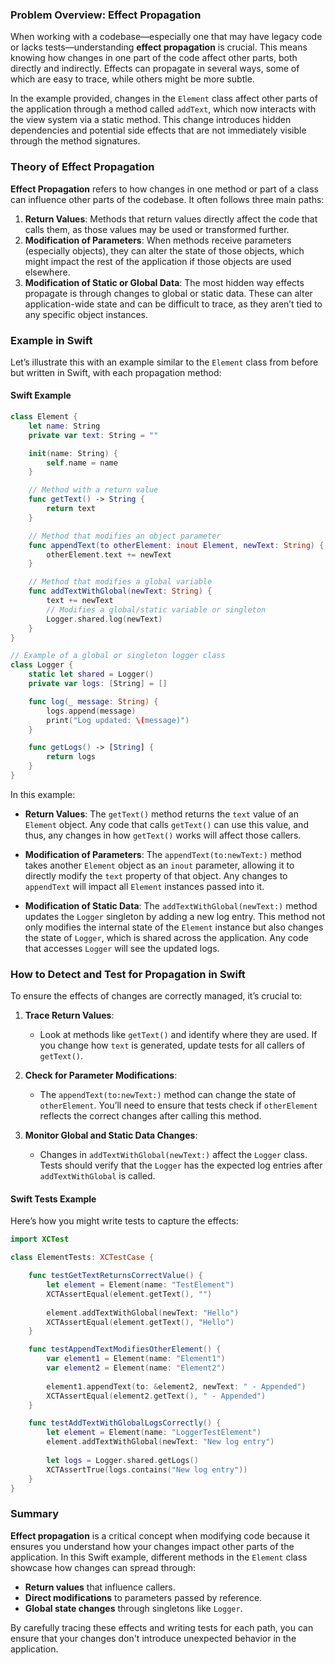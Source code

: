 ### Problem Overview: Effect Propagation

When working with a codebase—especially one that may have legacy code or lacks tests—understanding **effect propagation** is crucial. This means knowing how changes in one part of the code affect other parts, both directly and indirectly. Effects can propagate in several ways, some of which are easy to trace, while others might be more subtle.

In the example provided, changes in the `Element` class affect other parts of the application through a method called `addText`, which now interacts with the view system via a static method. This change introduces hidden dependencies and potential side effects that are not immediately visible through the method signatures.

### Theory of Effect Propagation

**Effect Propagation** refers to how changes in one method or part of a class can influence other parts of the codebase. It often follows three main paths:
1. **Return Values**: Methods that return values directly affect the code that calls them, as those values may be used or transformed further.
2. **Modification of Parameters**: When methods receive parameters (especially objects), they can alter the state of those objects, which might impact the rest of the application if those objects are used elsewhere.
3. **Modification of Static or Global Data**: The most hidden way effects propagate is through changes to global or static data. These can alter application-wide state and can be difficult to trace, as they aren’t tied to any specific object instances.

### Example in Swift

Let’s illustrate this with an example similar to the `Element` class from before but written in Swift, with each propagation method:

#### Swift Example

```swift
class Element {
    let name: String
    private var text: String = ""

    init(name: String) {
        self.name = name
    }

    // Method with a return value
    func getText() -> String {
        return text
    }

    // Method that modifies an object parameter
    func appendText(to otherElement: inout Element, newText: String) {
        otherElement.text += newText
    }

    // Method that modifies a global variable
    func addTextWithGlobal(newText: String) {
        text += newText
        // Modifies a global/static variable or singleton
        Logger.shared.log(newText)
    }
}

// Example of a global or singleton logger class
class Logger {
    static let shared = Logger()
    private var logs: [String] = []

    func log(_ message: String) {
        logs.append(message)
        print("Log updated: \(message)")
    }

    func getLogs() -> [String] {
        return logs
    }
}
```

In this example:
- **Return Values**: The `getText()` method returns the `text` value of an `Element` object. Any code that calls `getText()` can use this value, and thus, any changes in how `getText()` works will affect those callers.
  
- **Modification of Parameters**: The `appendText(to:newText:)` method takes another `Element` object as an `inout` parameter, allowing it to directly modify the `text` property of that object. Any changes to `appendText` will impact all `Element` instances passed into it.

- **Modification of Static Data**: The `addTextWithGlobal(newText:)` method updates the `Logger` singleton by adding a new log entry. This method not only modifies the internal state of the `Element` instance but also changes the state of `Logger`, which is shared across the application. Any code that accesses `Logger` will see the updated logs.

### How to Detect and Test for Propagation in Swift

To ensure the effects of changes are correctly managed, it’s crucial to:
1. **Trace Return Values**:
   - Look at methods like `getText()` and identify where they are used. If you change how `text` is generated, update tests for all callers of `getText()`.
   
2. **Check for Parameter Modifications**:
   - The `appendText(to:newText:)` method can change the state of `otherElement`. You’ll need to ensure that tests check if `otherElement` reflects the correct changes after calling this method.

3. **Monitor Global and Static Data Changes**:
   - Changes in `addTextWithGlobal(newText:)` affect the `Logger` class. Tests should verify that the `Logger` has the expected log entries after `addTextWithGlobal` is called.

#### Swift Tests Example

Here’s how you might write tests to capture the effects:

```swift
import XCTest

class ElementTests: XCTestCase {

    func testGetTextReturnsCorrectValue() {
        let element = Element(name: "TestElement")
        XCTAssertEqual(element.getText(), "")
        
        element.addTextWithGlobal(newText: "Hello")
        XCTAssertEqual(element.getText(), "Hello")
    }

    func testAppendTextModifiesOtherElement() {
        var element1 = Element(name: "Element1")
        var element2 = Element(name: "Element2")
        
        element1.appendText(to: &element2, newText: " - Appended")
        XCTAssertEqual(element2.getText(), " - Appended")
    }

    func testAddTextWithGlobalLogsCorrectly() {
        let element = Element(name: "LoggerTestElement")
        element.addTextWithGlobal(newText: "New log entry")
        
        let logs = Logger.shared.getLogs()
        XCTAssertTrue(logs.contains("New log entry"))
    }
}
```

### Summary

**Effect propagation** is a critical concept when modifying code because it ensures you understand how your changes impact other parts of the application. In this Swift example, different methods in the `Element` class showcase how changes can spread through:
- **Return values** that influence callers.
- **Direct modifications** to parameters passed by reference.
- **Global state changes** through singletons like `Logger`.

By carefully tracing these effects and writing tests for each path, you can ensure that your changes don't introduce unexpected behavior in the application.
